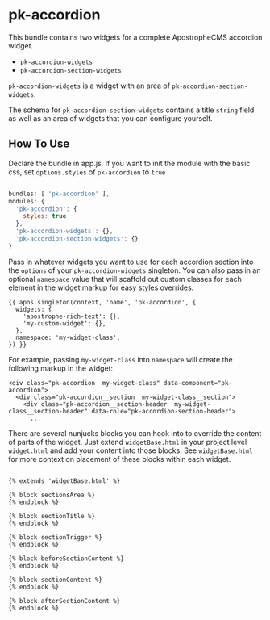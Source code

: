 # pk-accordion

This bundle contains two widgets for a complete ApostropheCMS accordion widget.

- `pk-accordion-widgets`
- `pk-accordion-section-widgets`

`pk-accordion-widgets` is a widget with an area of `pk-accordion-section-widgets`.

The schema for `pk-accordion-section-widgets` contains a title `string` field as well as an area of widgets that you can configure yourself.

## How To Use
Declare the bundle in app.js. If you want to init the module with the basic css, set `options.styles` of `pk-accordion` to `true`

```js

bundles: [ 'pk-accordion' ],
modules: {
  'pk-accordion': {
    styles: true
  },
  'pk-accordion-widgets': {},
  'pk-accordion-section-widgets': {}
}
```

Pass in whatever widgets you want to use for each accordion section into the `options` of your `pk-accordion-widgets` singleton.
You can also pass in an optional `namespace` value that will scaffold out custom classes for each element in the widget markup for easy styles overrides.

```markup
{{ apos.singleton(context, 'name', 'pk-accordion', {
  widgets: {
    'apostrophe-rich-text': {},
    'my-custom-widget': {},
  },
  namespace: 'my-widget-class',
}) }}
```

For example, passing `my-widget-class` into `namespace` will create the following markup in the widget:

```markup
<div class="pk-accordion  my-widget-class" data-component="pk-accordion">
  <div class="pk-accordion__section  my-widget-class__section">
    <div class="pk-accordion__section-header  my-widget-class__section-header" data-role="pk-accordion-section-header">
      ...
```

There are several nunjucks blocks you can hook into to override the content of parts of the widget. Just extend `widgetBase.html` in your project level `widget.html` and add your content into those blocks. See `widgetBase.html` for more context on placement of these blocks within each widget.

```markup

{% extends 'widgetBase.html' %}

{% block sectionsArea %}
{% endblock %}

{% block sectionTitle %}
{% endblock %}

{% block sectionTrigger %}
{% endblock %}

{% block beforeSectionContent %}
{% endblock %}

{% block sectionContent %}
{% endblock %}

{% block afterSectionContent %}
{% endblock %}
```
